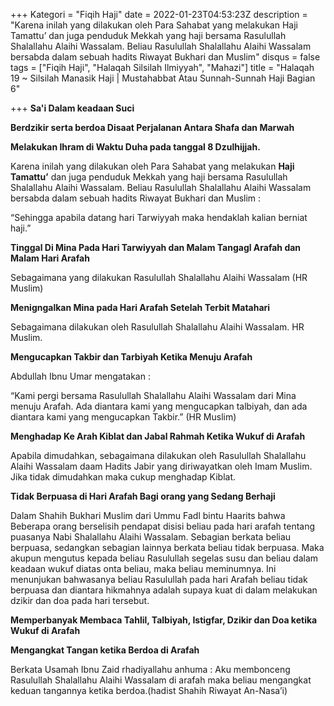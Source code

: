 +++
Kategori = "Fiqih Haji"
date = 2022-01-23T04:53:23Z
description = "Karena inilah yang dilakukan oleh Para Sahabat yang melakukan Haji Tamattu’ dan juga penduduk Mekkah yang haji bersama Rasulullah Shalallahu Alaihi Wassalam. Beliau Rasulullah Shalallahu Alaihi Wassalam bersabda dalam sebuah hadits Riwayat Bukhari dan Muslim"
disqus = false
tags = ["Fiqih Haji", "Halaqah Silsilah Ilmiyyah", "Mahazi"]
title = "Halaqah 19 ~ Silsilah Manasik Haji | Mustahabbat Atau Sunnah-Sunnah Haji Bagian 6"

+++
**Sa'i Dalam keadaan Suci**

**Berdzikir serta berdoa Disaat Perjalanan Antara Shafa dan Marwah**

**Melakukan Ihram di Waktu Duha pada tanggal 8 Dzulhijjah.**

Karena inilah yang dilakukan oleh Para Sahabat yang melakukan **Haji Tamattu’** dan juga penduduk Mekkah yang haji bersama Rasulullah Shalallahu Alaihi Wassalam. Beliau Rasulullah Shalallahu Alaihi Wassalam bersabda dalam sebuah hadits Riwayat Bukhari dan Muslim :

“Sehingga apabila datang hari Tarwiyyah maka hendaklah kalian berniat haji.”

**Tinggal Di Mina Pada Hari Tarwiyyah dan Malam Tangagl Arafah dan Malam Hari Arafah**

Sebagaimana yang dilakukan Rasulullah Shalallahu Alaihi Wassalam (HR Muslim)

**Menigngalkan Mina pada Hari Arafah Setelah Terbit Matahari**

Sebagaimana dilakukan oleh Rasulullah Shalallahu Alaihi Wassalam. HR Muslim.

**Mengucapkan Takbir dan Tarbiyah Ketika Menuju Arafah**

Abdullah Ibnu Umar mengatakan :

“Kami pergi bersama Rasulullah Shalallahu Alaihi Wassalam dari Mina menuju Arafah. Ada diantara kami yang mengucapkan talbiyah, dan ada diantara kami yang mengucapkan Takbir.” (HR Muslim)

**Menghadap Ke Arah Kiblat dan Jabal Rahmah Ketika Wukuf di Arafah**

Apabila dimudahkan, sebagaimana dilakukan oleh Rasulullah Shalallahu Alaihi Wassalam daam Hadits Jabir yang diriwayatkan oleh Imam Muslim. Jika tidak dimudahkan maka cukup menghadap Kiblat.

**Tidak Berpuasa di Hari Arafah Bagi orang yang Sedang Berhaji**

Dalam Shahih Bukhari Muslim dari Ummu Fadl bintu Haarits bahwa Beberapa orang berselisih pendapat disisi beliau pada hari arafah tentang puasanya Nabi Shalallahu Alaihi Wassalam. Sebagian berkata beliau berpuasa, sedangkan sebagian lainnya berkata beliau tidak berpuasa. Maka akupun mengutus kepada beliau Rasulullah segelas susu dan beliau dalam keadaan wukuf diatas onta beliau, maka beliau meminumnya. Ini menunjukan bahwasanya beliau Rasulullah pada hari Arafah beliau tidak berpuasa dan diantara hikmahnya adalah supaya kuat di dalam melakukan dzikir dan doa pada hari tersebut.

**Memperbanyak Membaca Tahlil, Talbiyah, Istigfar, Dzikir dan Doa ketika Wukuf di Arafah**

**Mengangkat Tangan ketika Berdoa di Arafah**

Berkata Usamah Ibnu Zaid rhadiyallahu anhuma : Aku membonceng Rasulullah Shalallahu Alaihi Wassalam di arafah maka beliau mengangkat keduan tangannya ketika berdoa.(hadist Shahih Riwayat An-Nasa’i)